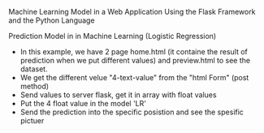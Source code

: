Machine Learning Model in a Web Application Using the Flask Framework and the Python Language

Prediction Model in in Machine Learning (Logistic Regression)

- In this example, we have 2 page home.html (it containe the result of prediction when we put different values) and preview.html to see the dataset.
- We get the different velue "4-text-value" from the "html Form" (post method)
- Send values to server flask, get it in array with float values
- Put the 4 float value in the model 'LR'
- Send the prediction into the specific posistion and see the spesific pictuer
